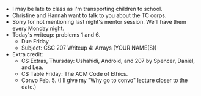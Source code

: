 * I may be late to class as I'm transporting children to school.
* Christine and Hannah want to talk to you about the TC corps.
* Sorry for not mentioning last night's mentor session.  We'll have them
  every Monday night.
* Today's writeup: problems 1 and 6.
    * Due Friday
    * Subject: CSC 207 Writeup 4: Arrays (YOUR NAME(S))
* Extra credit: 
    * CS Extras, Thursday: Ushahidi, Android, and 207 by Spencer, Daniel, and Lea.
    * CS Table Friday: The ACM Code of Ethics.
    * Convo Feb. 5.  (I'll give my "Why go to convo" lecture closer to the date.)     

